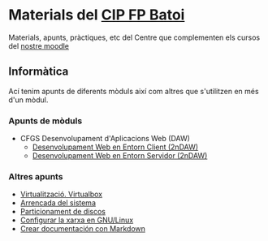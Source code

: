 # Materials del [CIP FP Batoi](http://www.cipfpbatoi.es)
Materials, apunts, pràctiques, etc del Centre que complementen els cursos del [nostre moodle](https://moodle.cipfpbatoi.es)

## Informàtica
Ací tenim apunts de diferents mòduls així com altres que s'utilitzen en més d'un mòdul. 

### Apunts de mòduls
* CFGS Desenvolupament d'Aplicacions Web (DAW)
  * [Desenvolupament Web en Entorn Client (2nDAW)](./daw/dwc/)
  * [Desenvolupament Web en Entorn Servidor (2nDAW)](https://igomis.github.io/apunts/)  
  
### Altres apunts
* [Virtualització. Virtualbox](./altres/virtualitzacio/)
* [Arrencada del sistema](./altres/sistemes-operatius/arrencada/)
* [Particionament de discos](./altres/sistemes-operatius/particions/)
* [Configurar la xarxa en GNU/Linux](./altres/xarxa-linux/)
* [Crear documentación con Markdown](./altres/markdown/)

